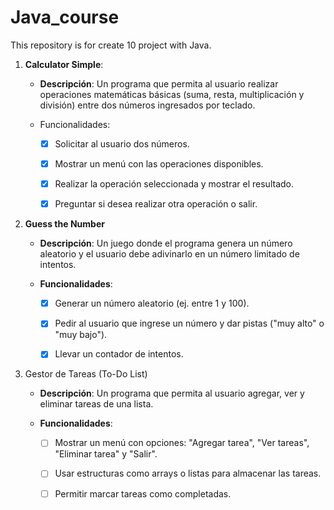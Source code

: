 # Java_course
This repository is for create 10 project with Java. 

1. __Calculator Simple__: 

    - __Descripción__: Un programa que permita al usuario realizar operaciones matemáticas básicas (suma, resta, multiplicación y división) entre dos números ingresados por teclado.

    - Funcionalidades:
        - [x] Solicitar al usuario dos números.

        - [x] Mostrar un menú con las operaciones disponibles.

        - [x] Realizar la operación seleccionada y mostrar el resultado.

        - [x] Preguntar si desea realizar otra operación o salir.


2. __Guess the Number__

    - __Descripción__: Un juego donde el programa genera un número aleatorio y el usuario debe adivinarlo en un número limitado de intentos.

    - __Funcionalidades__:

        - [x] Generar un número aleatorio (ej. entre 1 y 100).

        - [x] Pedir al usuario que ingrese un número y dar pistas ("muy alto" o "muy bajo").

        - [x] Llevar un contador de intentos.


3. Gestor de Tareas (To-Do List)

    - __Descripción__: Un programa que permita al usuario agregar, ver y eliminar tareas de una lista.

    - __Funcionalidades__:

        - [ ] Mostrar un menú con opciones: "Agregar tarea", "Ver tareas", "Eliminar tarea" y "Salir".

        - [ ] Usar estructuras como arrays o listas para almacenar las tareas.

        - [ ] Permitir marcar tareas como completadas.

